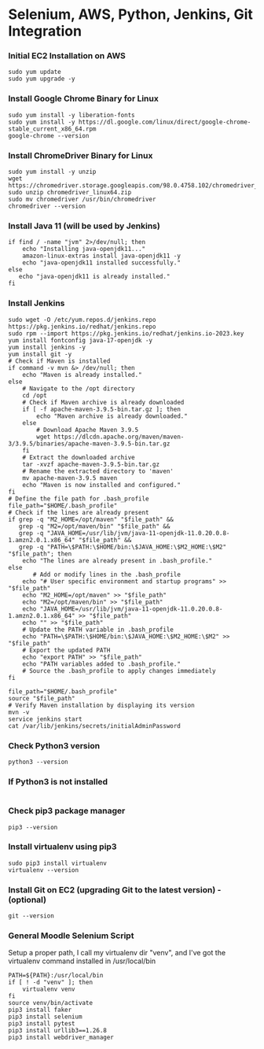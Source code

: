 # Selenium, AWS, Python, Jenkins, Git Integration

### Initial EC2 Installation on AWS
```
sudo yum update
sudo yum upgrade -y
```

### Install Google Chrome Binary for Linux
```
sudo yum install -y liberation-fonts
sudo yum install -y https://dl.google.com/linux/direct/google-chrome-stable_current_x86_64.rpm
google-chrome --version
```

### Install ChromeDriver Binary for Linux
```
sudo yum install -y unzip
wget https://chromedriver.storage.googleapis.com/98.0.4758.102/chromedriver_linux64.zip
sudo unzip chromedriver_linux64.zip
sudo mv chromedriver /usr/bin/chromedriver
chromedriver --version
```

### Install Java 11 (will be used by Jenkins)
```
if find / -name "jvm" 2>/dev/null; then
    echo "Installing java-openjdk11..."
    amazon-linux-extras install java-openjdk11 -y
    echo "java-openjdk11 installed successfully."
else
   echo "java-openjdk11 is already installed."
fi
```

### Install Jenkins 
```
sudo wget -O /etc/yum.repos.d/jenkins.repo https://pkg.jenkins.io/redhat/jenkins.repo
sudo rpm --import https://pkg.jenkins.io/redhat/jenkins.io-2023.key
yum install fontconfig java-17-openjdk -y
yum install jenkins -y
yum install git -y
# Check if Maven is installed
if command -v mvn &> /dev/null; then
    echo "Maven is already installed."
else
    # Navigate to the /opt directory
    cd /opt
    # Check if Maven archive is already downloaded
    if [ -f apache-maven-3.9.5-bin.tar.gz ]; then
        echo "Maven archive is already downloaded."
    else
        # Download Apache Maven 3.9.5
        wget https://dlcdn.apache.org/maven/maven-3/3.9.5/binaries/apache-maven-3.9.5-bin.tar.gz
    fi
    # Extract the downloaded archive
    tar -xvzf apache-maven-3.9.5-bin.tar.gz 
    # Rename the extracted directory to 'maven'
    mv apache-maven-3.9.5 maven
    echo "Maven is now installed and configured."
fi
# Define the file path for .bash_profile
file_path="$HOME/.bash_profile"
# Check if the lines are already present
if grep -q "M2_HOME=/opt/maven" "$file_path" &&
   grep -q "M2=/opt/maven/bin" "$file_path" &&
   grep -q "JAVA_HOME=/usr/lib/jvm/java-11-openjdk-11.0.20.0.8-1.amzn2.0.1.x86_64" "$file_path" &&
   grep -q "PATH=\$PATH:\$HOME/bin:\$JAVA_HOME:\$M2_HOME:\$M2" "$file_path"; then
    echo "The lines are already present in .bash_profile."
else
       # Add or modify lines in the .bash_profile
    echo "# User specific environment and startup programs" >> "$file_path"
    echo "M2_HOME=/opt/maven" >> "$file_path"
    echo "M2=/opt/maven/bin" >> "$file_path"
    echo "JAVA_HOME=/usr/lib/jvm/java-11-openjdk-11.0.20.0.8-1.amzn2.0.1.x86_64" >> "$file_path"
    echo "" >> "$file_path" 
    # Update the PATH variable in .bash_profile
    echo "PATH=\$PATH:\$HOME/bin:\$JAVA_HOME:\$M2_HOME:\$M2" >> "$file_path"
    # Export the updated PATH
    echo "export PATH" >> "$file_path"
    echo "PATH variables added to .bash_profile."
    # Source the .bash_profile to apply changes immediately   
fi

file_path="$HOME/.bash_profile"
source "$file_path"
# Verify Maven installation by displaying its version
mvn -v
service jenkins start
cat /var/lib/jenkins/secrets/initialAdminPassword
```

### Check Python3 version
```
python3 --version
```

### If Python3 is not installed
```

```

### Check pip3 package manager
```
pip3 --version 
```

### Install virtualenv using pip3
```
sudo pip3 install virtualenv 
virtualenv --version
```

### Install Git on EC2 (upgrading Git to the latest version) - (optional)
```
git --version
```

### General Moodle Selenium Script
Setup a proper path, I call my virtualenv dir "venv", and  I've got the virtualenv command installed in /usr/local/bin
```
PATH=${PATH}:/usr/local/bin
if [ ! -d "venv" ]; then
    virtualenv venv
fi
source venv/bin/activate
pip3 install faker
pip3 install selenium
pip3 install pytest
pip3 install urllib3==1.26.8
pip3 install webdriver_manager
```
